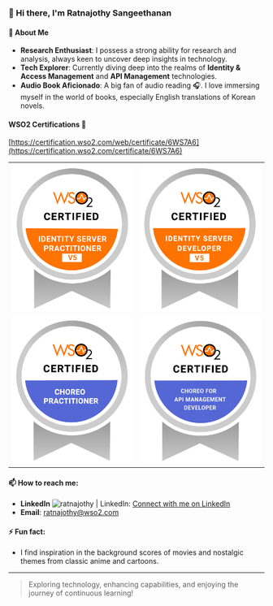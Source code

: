 ### 👋 Hi there, I'm Ratnajothy Sangeethanan

#### 🚀 About Me
- **Research Enthusiast**: I possess a strong ability for research and analysis, always keen to uncover deep insights in technology.
- **Tech Explorer**: Currently diving deep into the realms of **Identity & Access Management** and **API Management** technologies.
- **Audio Book Aficionado**: A big fan of audio reading 🎧. I love immersing myself in the world of books, especially English translations of Korean novels.
  
#### WSO2 Certifications 🥇
[https://certification.wso2.com/web/certificate/6WS7A6](https://certification.wso2.com/certificate/6WS7A6)
<table border="0" cellspacing="0" cellpadding="0">
<tr>
<td align="middle" style="height: 22.5%;"><img src="/assets/images/wso2-certified-is-5-practitioner.png"></td>
<td align="middle" style="height: 22.5%;"><img src="/assets/images/wso2-certified-is-5-developer.png"></td>
</tr>
<tr>
<td align="middle" style="height: 22.5%;"><img src="/assets/images/wso2-certified-choreo-practitioner.png"></td>
<td align="middle" style="height: 22.5%;"><img src="/assets/images/wso2-certified-choreo-apim-developer.png"></td>
</tr>
</table>

#### 📫 How to reach me:
- **LinkedIn** <img aligh="left" alt="ratnajothy | LinkedIn" width="15px" src="https://cdn.jsdelivr.net/npm/simple-icons@v3/icons/linkedin.svg">: [Connect with me on  LinkedIn](https://www.linkedin.com/in/ratnajothy-sangeethanan)
- **Email**: ratnajothy@wso2.com

#### ⚡ Fun fact:
- I find inspiration in the background scores of movies and nostalgic themes from classic anime and cartoons.
---
> Exploring technology, enhancing capabilities, and enjoying the journey of continuous learning!
